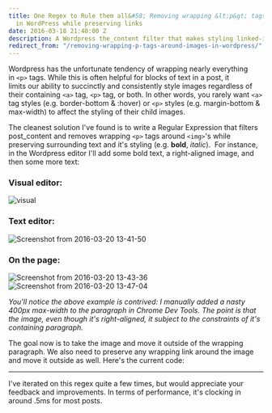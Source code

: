 ```yaml
---
title: One Regex to Rule them all&#58; Removing wrapping &lt;p&gt; tags around images
  in WordPress while preserving links
date: 2016-03-18 21:40:00 Z
description: A Wordpress the_content filter that makes styling linked-images sane
redirect_from: "/removing-wrapping-p-tags-around-images-in-wordpress/"
---
```


Wordpress has the unfortunate tendency of wrapping nearly everything in `<p>` tags. While this is often helpful for blocks of text in a post, it limits our ability to succinctly and consistently style images regardless of their containing `<a>` tag, `<p>` tag, or both. In other words, you rarely want `<a>` tag styles (e.g. border-bottom & :hover) or `<p>` styles (e.g. margin-bottom & max-width) to affect the styling of their child images. 

The cleanest solution I've found is to write a Regular Expression that filters post_content and removes wrapping `<p>` tags around `<img>`'s while preserving surrounding text and it's styling (e.g. **bold**, _italic_).  For instance, in the Wordpress editor I'll add some bold text, a right-aligned image, and then some more text:

### Visual editor:

![visual]({{site.baseurl}}/assets/images/visual.png)

### Text editor:

![Screenshot from 2016-03-20 13-41-50]({{site.baseurl}}/assets/images/Screenshot-from-2016-03-20-13-41-50.png)

### On the page:

![Screenshot from 2016-03-20 13-43-36]({{site.baseurl}}/assets/images/Screenshot-from-2016-03-20-13-43-36.png) 
![Screenshot from 2016-03-20 13-47-04]({{site.baseurl}}/assets/images/Screenshot-from-2016-03-20-13-47-04.png) 

_You'll notice the above example is contrived: I manually added a nasty 400px max-width to the paragraph in Chrome Dev Tools. The point is that the image, even though it's right-aligned, it subject to the constraints of it's containing paragraph._ 

The goal now is to take the image and move it outside of the wrapping paragraph. We also need to preserve any wrapping link around the image and move it outside as well. Here's the current code: 

<script src="https://gist.github.com/pranksinatra/e47aff47bfa093091563.js"></script>

***

I've iterated on this regex quite a few times, but would appreciate your feedback and improvements. In terms of performance, it's clocking in around .5ms for most posts.